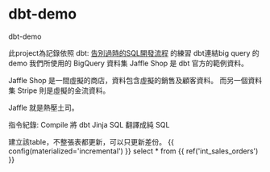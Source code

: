 # dbt-demo
dbt-demo

此project為記錄依照 dbt: [告別過時的SQL開發流程](https://ithelp.ithome.com.tw/users/20159575/ironman/6032) 的練習
dbt連結big query 的demo
我們所使用的 BigQuery 資料集 Jaffle Shop 是 dbt 官方的範例資料。

Jaffle Shop 是一間虛擬的商店，資料包含虛擬的銷售及顧客資料。
而另一個資料集 Stripe 則是虛擬的金流資料。

Jaffle 就是熱壓土司。


指令紀錄:
Compile 將 dbt Jinja SQL 翻譯成純 SQL 

建立該table，不整張表都更新，可以只更新差份。
{{ config(materialized='incremental') }}
select * from {{ ref('int_sales_orders') }}